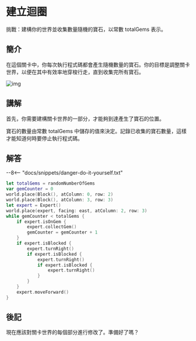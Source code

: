 # 建立迴圈

挑戰：建構你的世界並收集數量隨機的寶石，以常數 totalGems 表示。

## 簡介

在這個關卡中，你每次執行程式碼都會產生隨機數量的寶石。你的目標是調整關卡世界，以便在其中有效率地穿梭行走，直到收集完所有寶石。

![img](https://imagedelivery.net/cdkaXPuFls5qlrh3GM4hfA/ae7a952f-38a3-4d0e-9802-59846545b600/public)

## 講解

首先，你需要建構關卡世界的一部分，才能夠到達產生了寶石的位置。

寶石的數量由常數 totalGems 中儲存的值來決定。記錄已收集的寶石數量，這樣才能知道何時要停止執行程式碼。

## 解答

--8<-- "docs/snippets/danger-do-it-yourself.txt"

```swift linenums="1"
let totalGems = randomNumberOfGems
var gemCounter = 0
world.place(Block(), atColumn: 0, row: 2)
world.place(Block(), atColumn: 3, row: 3)
let expert = Expert()
world.place(expert, facing: east, atColumn: 2, row: 3)
while gemCounter < totalGems {
    if expert.isOnGem {
        expert.collectGem()
        gemCounter = gemCounter + 1
    }
    if expert.isBlocked {
        expert.turnRight()
        if expert.isBlocked {
            expert.turnRight()
            if expert.isBlocked {
                expert.turnRight()
            }
        }
    }
    expert.moveForward()
}
```

## 後記

現在應該對關卡世界的每個部分進行修改了。準備好了嗎？
